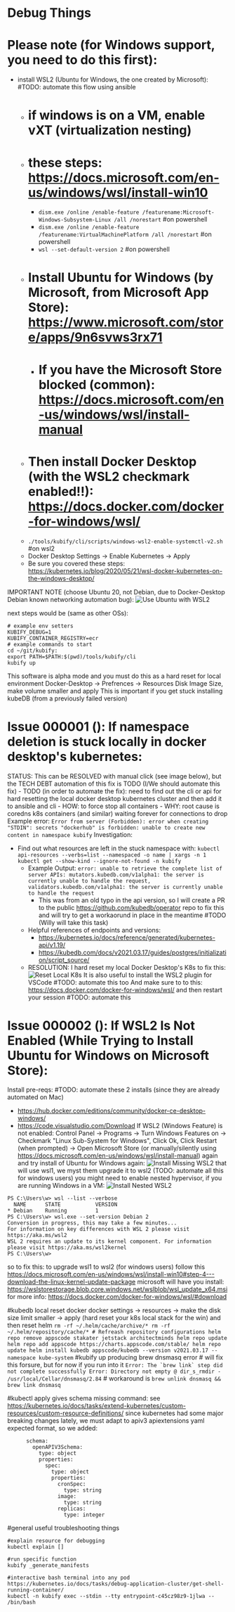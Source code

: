 # Debug Things

# Please note (for Windows support, you need to do this first):
- install WSL2 (Ubuntu for Windows, the one created by Microsoft): #TODO: automate this flow using ansible
  - # if windows is on a VM, enable vXT (virtualization nesting)
  - # these steps: https://docs.microsoft.com/en-us/windows/wsl/install-win10
    - `dism.exe /online /enable-feature /featurename:Microsoft-Windows-Subsystem-Linux /all /norestart` #on powershell
    - `dism.exe /online /enable-feature /featurename:VirtualMachinePlatform /all /norestart` #on powershell
    - `wsl --set-default-version 2` #on powershell
  - # Install Ubuntu for Windows (by Microsoft, from Microsoft App Store): https://www.microsoft.com/store/apps/9n6svws3rx71
    - # If you have the Microsoft Store blocked (common): https://docs.microsoft.com/en-us/windows/wsl/install-manual
  - # Then install Docker Desktop (with the WSL2 checkmark enabled!!): https://docs.docker.com/docker-for-windows/wsl/
  - `./tools/kubify/cli/scripts/windows-wsl2-enable-systemctl-v2.sh` #on wsl2
  - Docker Desktop Settings -> Enable Kubernetes -> Apply
  - Be sure you covered these steps: https://kubernetes.io/blog/2020/05/21/wsl-docker-kubernetes-on-the-windows-desktop/

IMPORTANT NOTE (choose Ubuntu 20, not Debian, due to Docker-Desktop Debian known networking automation bug):
![Use Ubuntu with WSL2](./docs/img/DEBUG_md_imgs/000002/wsl2_use_ubuntu.png)


next steps would be (same as other OSs):
```
# example env setters
KUBIFY_DEBUG=1
KUBIFY_CONTAINER_REGISTRY=ecr 
# example commands to start
cd ~/git/kubify:
export PATH=$PATH:$(pwd)/tools/kubify/cli
kubify up
```

This software is alpha mode and you must do this as a hard reset for local environment
Docker-Desktop -> Prefrences -> Resources Disk Image Size, make volume smaller and apply
This is important if you get stuck installing kubeDB (from a previously failed version)

# Issue 000001 (): If namespace deletion is stuck locally in docker desktop's kubernetes:
STATUS: 
This can be RESOLVED with manual click (see image below), but the TECH DEBT automation of this fix is TODO (I/We should automate this fix)
    - TODO (in order to automate the fix): need to find out the cli or api for hard resetting the local docker desktop kubernetes cluster and then add it to ansible and cli
        - HOW: to force stop all containers
        - WHY: root cause is coredns k8s containers (and similar) waiting forever for connections to drop
Example error: 
`Error from server (Forbidden): error when creating "STDIN": secrets "dockerhub" is forbidden: unable to create new content in namespace kubify`
Investigation:
- Find out what resources are left in the stuck namespace with: `kubectl api-resources --verbs=list --namespaced -o name | xargs -n 1 kubectl get --show-kind --ignore-not-found -n kubify`
    - Example Output: `error: unable to retrieve the complete list of server APIs: mutators.kubedb.com/v1alpha1: the server is currently unable to handle the request, validators.kubedb.com/v1alpha1: the server is currently unable to handle the request`
        - This was from an old typo in the api version, so I will create a PR to the public https://github.com/kubedb/operator repo to fix this and will try to get a workaorund in place in the meantime #TODO (Willy will take this task)
    - Helpful references of endpoints and versions: 
        - https://kubernetes.io/docs/reference/generated/kubernetes-api/v1.19/
        - https://kubedb.com/docs/v2021.03.17/guides/postgres/initialization/script_source/
    - RESOLUTION: I hard reset my local Docker Desktop's K8s to fix this:
![Reset Local K8s](./docs/img/DEBUG_md_imgs/000001/reset_docker_desktop_k8s_stack.png)
It is also useful to install the WSL2 plugin for VSCode #TODO: automate this too
And make sure to to this: https://docs.docker.com/docker-for-windows/wsl/ and then restart your session #TODO: automate this

# Issue 000002 (): If WSL2 Is Not Enabled (While Trying to Install Ubuntu for Windows on Microsoft Store):
Install pre-reqs: #TODO: automate these 2 installs (since they are already automated on Mac)
  * https://hub.docker.com/editions/community/docker-ce-desktop-windows/
  * https://code.visualstudio.com/Download
If WSL2 (Windows Feature) is not enabled: Control Panel -> Programs -> Turn Windows Features on -> Checkmark "Linux Sub-System for Windows", Click Ok, Click Restart (when prompted) -> Open Microsoft Store (or manually/silently using https://docs.microsoft.com/en-us/windows/wsl/install-manual) again and try install of Ubuntu for Windows again:
![Install Missing WSL2](./docs/img/DEBUG_md_imgs/000002/wsl2_not_installed.png)
that will use wsl1, we myst them upgrade it to wsl2 (TODO: automate all this for windows users)
you might need to enable nested hypervisor, if you are running Windows in a VM:
![Install Nested WSL2](./docs/img/DEBUG_md_imgs/000002/wsl2_enable_nested_on_hypervisor.png)
```
PS C:\Users\w> wsl --list --verbose
  NAME      STATE           VERSION
* Debian    Running         1
PS C:\Users\w> wsl.exe --set-version Debian 2
Conversion in progress, this may take a few minutes...
For information on key differences with WSL 2 please visit https://aka.ms/wsl2
WSL 2 requires an update to its kernel component. For information please visit https://aka.ms/wsl2kernel
PS C:\Users\w>
```
so to fix this: to upgrade wsl1 to wsl2 (for windows users)
follow this https://docs.microsoft.com/en-us/windows/wsl/install-win10#step-4---download-the-linux-kernel-update-package
  microsoft will have you install: https://wslstorestorage.blob.core.windows.net/wslblob/wsl_update_x64.msi
for more info: https://docs.docker.com/docker-for-windows/wsl/#download

#kubedb local reset
    docker docker settings -> resources -> make the disk size limit smaller -> apply (hard reset your k8s local stack for the win)
    and then reset helm
    ```
    rm -rf ~/.helm/cache/archive/*
    rm -rf ~/.helm/repository/cache/*
    # Refreash repository configurations
    helm repo remove appscode stakater jetstack architectminds
    helm repo update
    helm repo add appscode https://charts.appscode.com/stable/
    helm repo update
    helm install kubedb appscode/kubedb --version v2021.03.17 --namespace kube-system
    ```
#kubify up producing brew dnsmasq error
    # will fix this forsure, but for now if you run into it
    ```
    Error: The `brew link` step did not complete successfully
    Error: Directory not empty @ dir_s_rmdir - /usr/local/Cellar/dnsmasq/2.84
    ```
    # workaround is
    `brew unlink dnsmasq && brew link dnsmasq`

#kubectl apply gives schema missing command:
see https://kubernetes.io/docs/tasks/extend-kubernetes/custom-resources/custom-resource-definitions/
since kubernetes had some major breaking changes lately, we must adapt to apiv3 apiextensions yaml expected format, so we added:
```
      schema:
        openAPIV3Schema:
          type: object
          properties:
            spec:
              type: object
              properties:
                cronSpec:
                  type: string
                image:
                  type: string
                replicas:
                  type: integer
```

#general useful troubleshooting things
```
#explain resource for debugging
kubectl explain []

#run specific function
kubify _generate_manifests

#interactive bash terminal into any pod https://kubernetes.io/docs/tasks/debug-application-cluster/get-shell-running-container/
kubectl -n kubify exec --stdin --tty entrypoint-c45cz98z9-1jlwa -- /bin/bash
```


